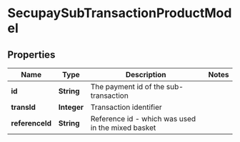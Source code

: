 
# SecupaySubTransactionProductModel

## Properties
Name | Type | Description | Notes
------------ | ------------- | ------------- | -------------
**id** | **String** | The payment id of the sub-transaction | 
**transId** | **Integer** | Transaction identifier | 
**referenceId** | **String** | Reference id - which was used in the mixed basket | 




